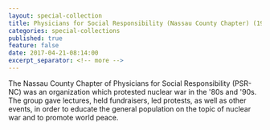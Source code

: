 ```yaml
---
layout: special-collection
title: Physicians for Social Responsibility (Nassau County Chapter) (1982-1997). Collection, 1948-2000
categories: special-collections
published: true
feature: false
date: 2017-04-21-08:14:00
excerpt_separator: <!-- more -->
---
```

The Nassau County Chapter of Physicians for Social Responsibility (PSR-NC) was an organization which protested nuclear war in the '80s and '90s. The group gave lectures, held fundraisers, led protests, as well as other events, in order to educate the general population on the topic of nuclear war and to promote world peace.
<!-- more -->
